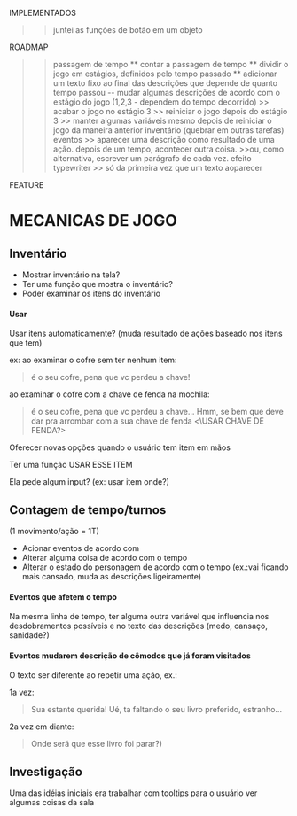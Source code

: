 IMPLEMENTADOS
>> juntei as funções de botão em um objeto 

ROADMAP
>> passagem de tempo
	** contar a passagem de tempo
	** dividir o jogo em estágios, definidos pelo tempo passado
	** adicionar um texto fixo ao final das descrições que depende de quanto tempo passou
	-- mudar algumas descrições de acordo com o estágio do jogo (1,2,3 - dependem do tempo decorrido)
	>> acabar o jogo no estágio 3
	>> reiniciar o jogo depois do estágio 3
	>> manter algumas variáveis mesmo depois de reiniciar o jogo da maneira anterior
>> inventário (quebrar em outras tarefas)	
>> eventos
	>> aparecer uma descrição como resultado de uma ação. depois de um tempo, acontecer outra coisa.
	>>ou, como alternativa, escrever um parágrafo de cada vez.
>> efeito typewriter
	>> só da primeira vez que um texto aoparecer

FEATURE

# MECANICAS DE JOGO

## Inventário
-	Mostrar inventário na tela?
-	Ter uma função que mostra o inventário?
-	Poder examinar os itens do inventário

#### Usar
Usar itens automaticamente? (muda resultado de ações baseado nos itens que tem)

ex:	ao examinar o cofre sem ter nenhum item:
> é o seu cofre, pena que vc perdeu a chave!

ao examinar o cofre com a chave de fenda na mochila:
> é o seu cofre, pena que vc perdeu a chave... Hmm, se bem que deve dar pra arrombar com a sua chave de fenda <\USAR CHAVE DE FENDA?>

Oferecer novas opções quando o usuário tem item em mãos

Ter uma função USAR ESSE ITEM

Ela pede algum input? (ex: usar item onde?)


## Contagem de tempo/turnos

(1 movimento/ação = 1T)

- Acionar eventos de acordo com
- Alterar alguma coisa de acordo com o tempo
- Alterar o estado do personagem de acordo com o tempo (ex.:vai ficando mais cansado, muda as descrições ligeiramente)

#### Eventos que afetem o tempo

Na mesma linha de tempo, ter alguma outra variável que influencia nos desdobramentos possíveis e no texto das descrições (medo, cansaço, sanidade?)

#### Eventos mudarem descrição de cômodos que já foram visitados

O texto ser diferente ao repetir uma ação, ex.:

1a vez:
>Sua estante querida! Ué, ta faltando o seu livro preferido, estranho...

2a vez em diante:
>Onde será que esse livro foi parar?)

## Investigação

Uma das idéias iniciais era trabalhar com tooltips para o usuário ver algumas coisas da sala
